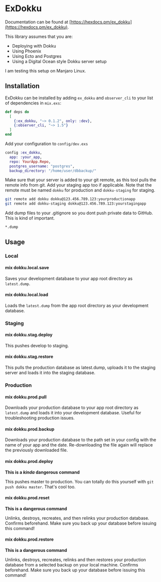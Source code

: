 # ExDokku

Documentation can be found at [https://hexdocs.pm/ex_dokku](https://hexdocs.pm/ex_dokku).

This library assumes that you are:

- Deploying with Dokku
- Using Phoenix
- Using Ecto and Postgres
- Using a Digital Ocean style Dokku server setup

I am testing this setup on Manjaro Linux.

## Installation

ExDokku can be installed by adding `ex_dokku` and `observer_cli` to your list of dependencies in `mix.exs`:

```elixir
def deps do
  [
    {:ex_dokku, "~> 0.1.2", only: :dev},
    {:observer_cli, "~> 1.5"}
  ]
end
```

Add your configuration to `config/dev.exs`

```elixir
config :ex_dokku,
  app: :your_app,
  repo: YourApp.Repo,
  postgres_username: "postgres",
  backup_directory: "/home/user/dbbackup/"
```

Make sure that your server is added to your git remote, as this tool pulls the remote info from git. Add your staging app too if applicable. Note that the remote must be named `dokku` for production and `dokku-staging` for staging.

```bash
git remote add dokku dokku@123.456.789.123:yourproductionapp
git remote add dokku-staging dokku@123.456.789.123:yourstagingapp
```

Add dump files to your .gitignore so you dont push private data to GitHub. This is kind of important.

```bash
*.dump
```

## Usage

### Local

####  mix dokku.local.save

Saves your development database to your app root directory as `latest.dump`.

#### mix dokku.local.load

Loads the `latest.dump` from the app root directory as your development database.

### Staging

#### mix dokku.stag.deploy

This pushes develop to staging.

#### mix dokku.stag.restore

This pulls the production database as latest.dump, uploads it to the staging server and loads it into the staging database.

### Production

#### mix dokku.prod.pull

Downloads your production database to your app root directory as `latest.dump` and loads it into your development database. Useful for troubleshooting production issues.

#### mix dokku.prod.backup

Downloads your production database to the path set in your config with the name of your app and the date. Re-downloading the file again will replace the previously downloaded file.

#### mix dokku.prod.deploy

**This is a _kinda_ dangerous command**

This pushes master to production. You can totally do this yourself with `git push dokku master`. That's cool too.

#### mix dokku.prod.reset

**This is a dangerous command**

Unlinks, destroys, recreates, and then relinks your production database. Confirms beforehand. Make sure you back up your database before issuing this command!

#### mix dokku.prod.restore

**This is a dangerous command**

Unlinks, destroys, recreates, relinks and then restores your production database from a selected backup on your local machine. Confirms beforehand. Make sure you back up your database before issuing this command!
